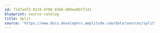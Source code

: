 ```yaml
---
id: 71d7adf2-0224-4708-8366-d09ee0bf7142
blueprint: source-catalog
title: Split
source: 'https://www.docs.developers.amplitude.com/data/sources/split'
---
```


